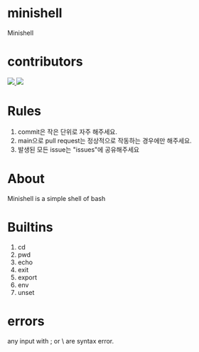 # minishell
Minishell

# contributors
<a href="https://github.com/42joonpark">
  <img src="https://github.com/42joonpark.png?size=50">
</a>

<a href="https://github.com/pdh9311">
  <img src="https://github.com/pdh9311.png?size=50">
</a>

# Rules
1. commit은 작은 단위로 자주 해주세요.
2. main으로 pull request는 정상적으로 작동하는 경우에만 해주세요.
3. 발생된 모든 issue는 "issues"에 공유해주세요

# About
Minishell is a simple shell of bash

# Builtins
1. cd
2. pwd
3. echo
4. exit
5. export
6. env
7. unset

# errors
any input with ; or \ are syntax error.
